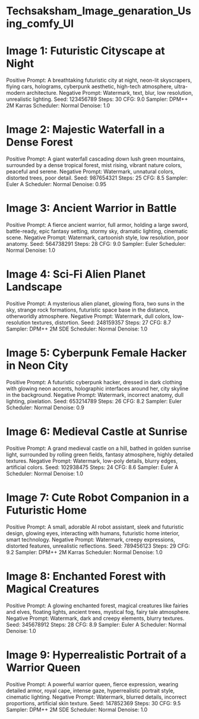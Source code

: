 # Techsaksham_Image_genaration_Using_comfy_UI
# Image 1: Futuristic Cityscape at Night
Positive Prompt: A breathtaking futuristic city at night, neon-lit skyscrapers, flying cars, holograms, cyberpunk aesthetic, high-tech atmosphere, ultra-modern architecture.
Negative Prompt: Watermark, text, blur, low resolution, unrealistic lighting.
Seed: 123456789
Steps: 30
CFG: 9.0
Sampler: DPM++ 2M Karras
Scheduler: Normal
Denoise: 1.0

# Image 2: Majestic Waterfall in a Dense Forest
Positive Prompt: A giant waterfall cascading down lush green mountains, surrounded by a dense tropical forest, mist rising, vibrant nature colors, peaceful and serene.
Negative Prompt: Watermark, unnatural colors, distorted trees, poor detail.
Seed: 987654321
Steps: 25
CFG: 8.5
Sampler: Euler A
Scheduler: Normal
Denoise: 0.95

# Image 3: Ancient Warrior in Battle
Positive Prompt: A fierce ancient warrior, full armor, holding a large sword, battle-ready, epic fantasy setting, stormy sky, dramatic lighting, cinematic scene.
Negative Prompt: Watermark, cartoonish style, low resolution, poor anatomy.
Seed: 564738291
Steps: 28
CFG: 9.0
Sampler: Euler
Scheduler: Normal
Denoise: 1.0

# Image 4: Sci-Fi Alien Planet Landscape
Positive Prompt: A mysterious alien planet, glowing flora, two suns in the sky, strange rock formations, futuristic space base in the distance, otherworldly atmosphere.
Negative Prompt: Watermark, dull colors, low-resolution textures, distortion.
Seed: 248159357
Steps: 27
CFG: 8.7
Sampler: DPM++ 2M SDE
Scheduler: Normal
Denoise: 1.0

# Image 5: Cyberpunk Female Hacker in Neon City
Positive Prompt: A futuristic cyberpunk hacker, dressed in dark clothing with glowing neon accents, holographic interfaces around her, city skyline in the background.
Negative Prompt: Watermark, incorrect anatomy, dull lighting, pixelation.
Seed: 653214789
Steps: 26
CFG: 8.2
Sampler: Euler
Scheduler: Normal
Denoise: 0.9

# Image 6: Medieval Castle at Sunrise
Positive Prompt: A grand medieval castle on a hill, bathed in golden sunrise light, surrounded by rolling green fields, fantasy atmosphere, highly detailed textures.
Negative Prompt: Watermark, low-poly details, blurry edges, artificial colors.
Seed: 102938475
Steps: 24
CFG: 8.6
Sampler: Euler A
Scheduler: Normal
Denoise: 1.0

# Image 7: Cute Robot Companion in a Futuristic Home
Positive Prompt: A small, adorable AI robot assistant, sleek and futuristic design, glowing eyes, interacting with humans, futuristic home interior, smart technology.
Negative Prompt: Watermark, creepy expressions, distorted features, unrealistic reflections.
Seed: 789456123
Steps: 29
CFG: 9.2
Sampler: DPM++ 2M Karras
Scheduler: Normal
Denoise: 1.0

# Image 8: Enchanted Forest with Magical Creatures
Positive Prompt: A glowing enchanted forest, magical creatures like fairies and elves, floating lights, ancient trees, mystical fog, fairy tale atmosphere.
Negative Prompt: Watermark, dark and creepy elements, blurry textures.
Seed: 345678912
Steps: 28
CFG: 8.9
Sampler: Euler A
Scheduler: Normal
Denoise: 1.0

# Image 9: Hyperrealistic Portrait of a Warrior Queen
Positive Prompt: A powerful warrior queen, fierce expression, wearing detailed armor, royal cape, intense gaze, hyperrealistic portrait style, cinematic lighting.
Negative Prompt: Watermark, blurred details, incorrect proportions, artificial skin texture.
Seed: 147852369
Steps: 30
CFG: 9.5
Sampler: DPM++ 2M SDE
Scheduler: Normal
Denoise: 1.0
